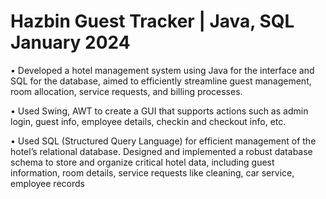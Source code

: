 # Hazbin Guest Tracker | Java, SQL January 2024
• Developed a hotel management system using Java for the interface and SQL for the database, aimed to efficiently
streamline guest management, room allocation, service requests, and billing processes.


• Used Swing, AWT to create a GUI that supports actions such as admin login, guest info, employee details, checkin and
checkout info, etc.


• Used SQL (Structured Query Language) for efficient management of the hotel’s relational database. Designed and
implemented a robust database schema to store and organize critical hotel data, including guest information, room
details, service requests like cleaning, car service, employee records
